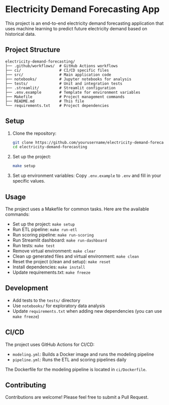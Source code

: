 # Electricity Demand Forecasting App

This project is an end-to-end electricity demand forecasting application that uses machine learning to predict future electricity demand based on historical data.

## Project Structure

```plaintext
electricity-demand-forecasting/
├── .github/workflows/  # GitHub Actions workflows
├── ci/                 # CI/CD specific files
├── src/                # Main application code
├── notebooks/          # Jupyter notebooks for analysis
├── tests/              # Unit and integration tests
├── .streamlit/         # Streamlit configuration
├── .env.example        # Template for environment variables
├── Makefile            # Project management commands
├── README.md           # This file
└── requirements.txt    # Project dependencies
```

## Setup

1. Clone the repository:

   ```bash
   git clone https://github.com/yourusername/electricity-demand-forecasting.git
   cd electricity-demand-forecasting
   ```

2. Set up the project:

   ```bash
   make setup
   ```

3. Set up environment variables:
   Copy `.env.example` to `.env` and fill in your specific values.

## Usage

The project uses a Makefile for common tasks. Here are the available commands:

- Set up the project: `make setup`
- Run ETL pipeline: `make run-etl`
- Run scoring pipeline: `make run-scoring`
- Run Streamlit dashboard: `make run-dashboard`
- Run tests: `make test`
- Remove virtual environment: `make clear`
- Clean up generated files and virtual environment: `make clean`
- Reset the project (clean and setup): `make reset`
- Install dependencies: `make install`
- Update requirements.txt: `make freeze`

## Development

- Add tests to the `tests/` directory
- Use `notebooks/` for exploratory data analysis
- Update `requirements.txt` when adding new dependencies (you can use `make freeze`)

## CI/CD

The project uses GitHub Actions for CI/CD:

- `modeling.yml`: Builds a Docker image and runs the modeling pipeline
- `pipeline.yml`: Runs the ETL and scoring pipelines daily

The Dockerfile for the modeling pipeline is located in `ci/Dockerfile`.

## Contributing

Contributions are welcome! Please feel free to submit a Pull Request.
